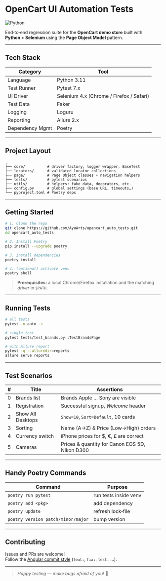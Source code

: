 # OpenCart UI Automation Tests

![Python](https://img.shields.io/badge/Python-3.11-blue)

End‑to‑end regression suite for the **OpenCart demo store** built with **Python + Selenium** using the **Page Object Model** pattern.

---

## Tech Stack

| Category    | Tool                                     |
|-------------|------------------------------------------|
| Language    | Python 3.11                              |
| Test Runner | Pytest 7.x                               |
| UI Driver   | Selenium 4.x (Chrome / Firefox / Safari) |
| Test Data   | Faker                                    |
| Logging     | Loguru                                   |
| Reporting   | Allure 2.x                               |
| Dependency Mgmt | Poetry                                   |

---

## Project Layout

```text
.
├── core/          # driver factory, logger wrapper, BaseTest
├── locators/      # validated locator collections
├── page/          # Page Object classes + navigation helpers
├── tests/         # pytest scenarios
├── utils/         # helpers: fake data, decorators, etc.
├── config.py      # global settings (base URL, timeouts…)
└── pyproject.toml # Poetry deps
```

---

## Getting Started

```bash
# 1. Clone the repo
git clone https://github.com/AyuArts/opencart_auto_tests.git
cd opencart_auto_tests

# 2. Install Poetry
pip install --upgrade poetry

# 3. Install dependencies
poetry install

# 4. (optional) activate venv
poetry shell
```

> **Prerequisites:** a local Chrome/Firefox installation and the matching *driver* in `$PATH`.  

---

## Running Tests

```bash
# all tests
pytest -n auto -s

# single test
pytest tests/test_brands.py::TestBrandsPage

# with Allure report
pytest -q --alluredir=reports
allure serve reports
```


---

## Test Scenarios

| # | Title            | Assertions |
|---|------------------|------------|
| 0 | Brands list      | Brands Apple … Sony are visible |
| 1 | Registration     | Successful signup, *Welcome* header |
| 2 | Show All Desktops| `Show=10`, `Sort=Default`, 10 cards |
| 3 | Sorting          | Name (A→Z) & Price (Low→High) orders |
| 4 | Currency switch  | iPhone prices for $, €, £ are correct |
| 5 | Cameras          | Prices & quantity for Canon EOS 5D, Nikon D300 |

---

## Handy Poetry Commands

| Command | Purpose |
|---------|---------|
| `poetry run pytest` | run tests inside venv |
| `poetry add <pkg>`  | add dependency |
| `poetry update`     | refresh lock‑file |
| `poetry version patch/minor/major` | bump version |

---

## Contributing

Issues and PRs are welcome!  
Follow the [Angular commit style](https://github.com/angular/angular/blob/main/CONTRIBUTING.md#-commit-message-format) (`feat:`, `fix:`, `test:` …).

---

> *Happy testing — make bugs afraid of you!* 🚀
